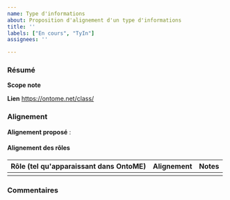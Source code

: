 ```yaml
---
name: Type d'informations
about: Proposition d'alignement d'un type d'informations
title: ''
labels: ["En cours", "TyIn"]
assignees: ''

---
```


### Résumé
**Scope note**

**Lien**
https://ontome.net/class/

### Alignement

**Alignement proposé** :

#### Alignement des rôles

| Rôle (tel qu'apparaissant dans OntoME) | Alignement | Notes |
| -------------------------------------- | ---------- | ----- |
| | |

### Commentaires
